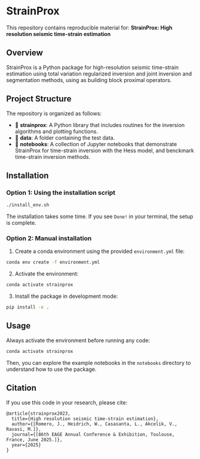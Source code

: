 # StrainProx

This repository contains reproducible material for: **StrainProx: High resolution seismic time-strain estimation**

## Overview

StrainProx is a Python package for high-resolution seismic time-strain estimation using total variation regularized inversion and joint inversion and segmentation methods, using as building block proximal operators.

## Project Structure

The repository is organized as follows:

* :open_file_folder: **strainprox**: A Python library that includes routines for the inversion algorithms and plotting functions.
* :open_file_folder: **data**: A folder containing the test data.
* :open_file_folder: **notebooks**: A collection of Jupyter notebooks that demonstrate StrainProx for time-strain inversion with the Hess model, and benckmark time-strain inversion methods.

## Installation

### Option 1: Using the installation script

```bash
./install_env.sh
```

The installation takes some time. If you see `Done!` in your terminal, the setup is complete.

### Option 2: Manual installation

1. Create a conda environment using the provided `environment.yml` file:

```bash
conda env create -f environment.yml
```

2. Activate the environment:

```bash
conda activate strainprox
```

3. Install the package in development mode:

```bash
pip install -e .
```

## Usage

Always activate the environment before running any code:

```bash
conda activate strainprox
```

Then, you can explore the example notebooks in the `notebooks` directory to understand how to use the package.


## Citation

If you use this code in your research, please cite:

```
@article{strainprox2023,
  title={High resolution seismic time-strain estimation},
  author={[Romero, J., Heidrich, W., Casasanta, L., Akcelik, V., Ravasi, M.]},
  journal={[86th EAGE Annual Conference & Exhibition, Toulouse, France, June 2025.]},
  year={2025}
}



